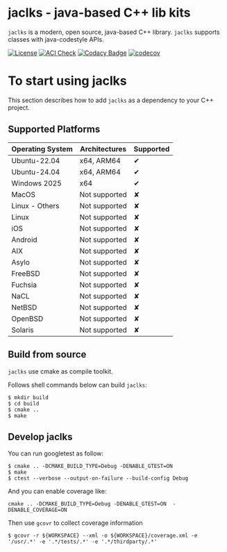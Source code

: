 jaclks - java-based C++ lib kits
================================

`jaclks` is a modern, open source, java-based C++ library. `jaclks` supports classes with java-codestyle APIs.

[![License](https://img.shields.io/badge/License-Apache_2.0-blue.svg)](https://opensource.org/licenses/Apache-2.0)
[![ACI Check](https://github.com/BossZou/jaclks/actions/workflows/aci.yml/badge.svg)](https://github.com/BossZou/jaclks/actions/workflows/aci.yml)
[![Codacy Badge](https://app.codacy.com/project/badge/Grade/5d38d4632b164f1593dfb364cd0252fe)](https://app.codacy.com/gh/BossZou/jaclks/dashboard?utm_source=gh&utm_medium=referral&utm_content=&utm_campaign=Badge_grade)
[![codecov](https://codecov.io/gh/BossZou/jaclks/graph/badge.svg?token=SGY77PRJI1)](https://codecov.io/gh/BossZou/jaclks)

# To start using jaclks

This section describes how to add `jaclks` as a dependency to your C++ project.

## Supported Platforms

| Operating System | Architectures | Supported |
|------------------|---------------|-----------|
| Ubuntu-22.04     | x64, ARM64    | &#10004;  |
| Ubuntu-24.04     | x64, ARM64    | &#10004;  |
| Windows 2025     | x64           | &#10004;  |
| MacOS            | Not supported | &#10008;  |
| Linux - Others   | Not supported | &#10008;  |
| Linux            | Not supported | &#10008;  |
| iOS              | Not supported | &#10008;  |
| Android          | Not supported | &#10008;  |
| AIX              | Not supported | &#10008;  |
| Asylo            | Not supported | &#10008;  |
| FreeBSD          | Not supported | &#10008;  |
| Fuchsia          | Not supported | &#10008;  |
| NaCL             | Not supported | &#10008;  |
| NetBSD           | Not supported | &#10008;  |
| OpenBSD          | Not supported | &#10008;  |
| Solaris          | Not supported | &#10008;  |

## Build from source

`jaclks` use cmake as compile toolkit. 

Follows shell commands below can build `jaclks`:
```shell
$ mkdir build
$ cd build
$ cmake .. 
$ make
```

## Develop jaclks

You can run googletest as follow:
```shell
$ cmake .. -DCMAKE_BUILD_TYPE=Debug -DENABLE_GTEST=ON
$ make
$ ctest --verbose --output-on-failure --build-config Debug
```

And you can enable coverage like:
```shell
cmake .. -DCMAKE_BUILD_TYPE=Debug -DENABLE_GTEST=ON  -DENABLE_COVERAGE=ON
```

Then use `gcovr` to collect coverage information
```shell
$ gcovr -r ${WORKSPACE} --xml -o ${WORKSPACE}/coverage.xml -e '/usr/.*' -e '.*/tests/.*' -e '.*/thirdparty/.*'
```
